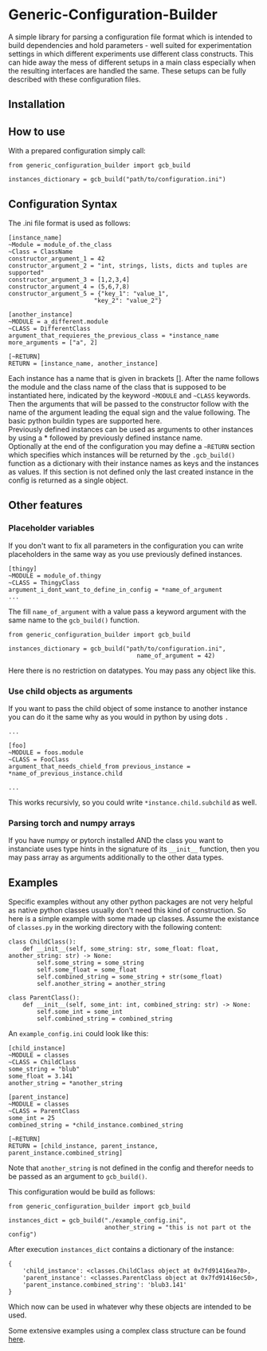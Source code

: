 # Generic-Configuration-Builder
 A simple library for parsing a configuration file format which is intended to build dependencies and hold parameters - well suited for experimentation settings in which different experiments use different class constructs. This can hide away the mess of different setups in a main class especially when the resulting interfaces are handled the same. These setups can be fully described with these configuration files.

## Installation

## How to use
With a prepared configuration simply call:
```
from generic_configuration_builder import gcb_build

instances_dictionary = gcb_build("path/to/configuration.ini")
```

## Configuration Syntax
The .ini file format is used as follows:

```
[instance_name]
~Module = module_of.the_class
~Class = ClassName
constructor_argument_1 = 42
constructor_argument_2 = "int, strings, lists, dicts and tuples are supported"
constructor_argument_3 = [1,2,3,4]
constructor_argument_4 = (5,6,7,8)
constructor_argument_5 = {"key_1": "value_1",
                        "key_2": "value_2"}

[another_instance]
~MODULE = a_different.module
~CLASS = DifferentClass
argument_that_requieres_the_previous_class = *instance_name
more_arguments = ["a", 2]

[~RETURN]
RETURN = [instance_name, another_instance]
```

Each instance has a name that is given in brackets [].
After the name follows the module and the class name of the class that is supposed to be instantiated here, indicated by the keyword `~MODULE` and `~CLASS` keywords.
Then the arguments that will be passed to the constructor follow with the name of the argument leading the equal sign and the value following. The basic python buildin types are supported here. <br>
Previously defined instances can be used as arguments to other instances by using a * followed by previously defined instance name.<br>
Optionally at the end of the configuration you may define a `~RETURN` section which specifies which instances will be returned by the `.gcb_build()` function as a dictionary with their instance names as keys and the instances as values. If this section is not defined only the last created instance in the config is returned as a single object.

## Other features

### Placeholder variables
If you don't want to fix all parameters in the configuration you can write placeholders in the same way as you use previously defined instances.

```
[thingy]
~MODULE = module_of.thingy
~CLASS = ThingyClass
argument_i_dont_want_to_define_in_config = *name_of_argument
...
```
The fill `name_of_argument` with a value pass a keyword argument with the same name to the `gcb_build()` function.

```
from generic_configuration_builder import gcb_build

instances_dictionary = gcb_build("path/to/configuration.ini", 
                                    name_of_argument = 42)
```

Here there is no restriction on datatypes. You may pass any object like this.

### Use child objects as arguments

If you want to pass the child object of some instance to another instance you can do it the same why as you would in python by using dots `.`
```
...

[foo]
~MODULE = foos.module
~CLASS = FooClass
argument_that_needs_chield_from previous_instance = *name_of_previous_instance.child

...
```

This works recursivly, so you could write `*instance.child.subchild` as well.

### Parsing torch and numpy arrays

If you have numpy or pytorch installed AND the class you want to instanciate uses type hints in the signature of its `__init__` function, then you may pass array as arguments additionally to the other data types.

## Examples 
Specific examples without any other python packages are not very helpful as native python classes usually don't need this kind of construction. 
So here is a simple example with some made up classes.
Assume the existance of `classes.py` in the working directory with the following content:
```
class ChildClass():
    def __init__(self, some_string: str, some_float: float, another_string: str) -> None:
        self.some_string = some_string
        self.some_float = some_float
        self.combined_string = some_string + str(some_float)
        self.another_string = another_string

class ParentClass():
    def __init__(self, some_int: int, combined_string: str) -> None:
        self.some_int = some_int
        self.combined_string = combined_string
```

An `example_config.ini` could look like this:
```
[child_instance]
~MODULE = classes
~CLASS = ChildClass
some_string = "blub"
some_float = 3.141
another_string = *another_string

[parent_instance]
~MODULE = classes
~CLASS = ParentClass
some_int = 25
combined_string = *child_instance.combined_string

[~RETURN]
RETURN = [child_instance, parent_instance, parent_instance.combined_string]
```

Note that `another_string` is not defined in the config and therefor needs to be passed as an argument to `gcb_build()`.

This configuration would be build as follows:

```
from generic_configuration_builder import gcb_build

instances_dict = gcb_build("./example_config.ini", 
                           another_string = "this is not part ot the config")
```

After execution `instances_dict` contains a dictionary of the instance:
```
{
    'child_instance': <classes.ChildClass object at 0x7fd91416ea70>,
    'parent_instance': <classes.ParentClass object at 0x7fd91416ec50>,
    'parent_instance.combined_string': 'blub3.141'
}
```
Which now can be used in whatever why these objects are intended to be used.

Some extensive examples using a complex class structure can be found [here](https://github.com/Sebastian-Griesbach/Improving-Policy-Conditioned-Value-Functions/tree/main/experiments).
